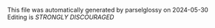 This file was automatically generated by parselglossy on 2024-05-30
Editing is *STRONGLY DISCOURAGED*
